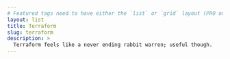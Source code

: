 ```yaml
---
# Featured tags need to have either the `list` or `grid` layout (PRO only).
layout: list
title: Terraform
slug: terraform
description: >
  Terraform feels like a never ending rabbit warren; useful though.
---
```

